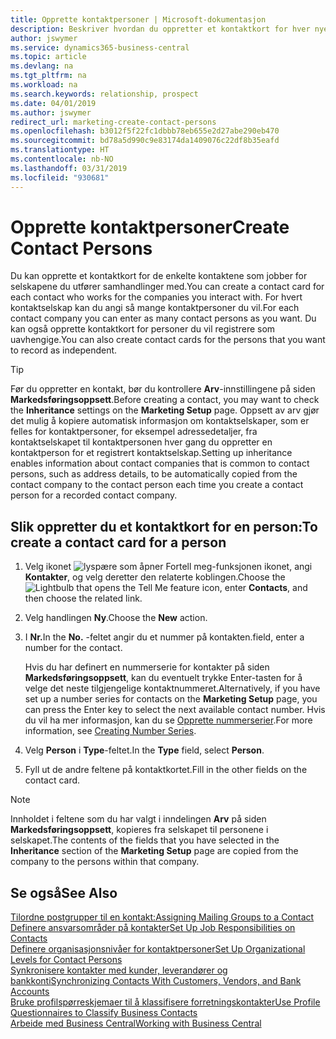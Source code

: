 ```yaml
---
title: Opprette kontaktpersoner | Microsoft-dokumentasjon
description: Beskriver hvordan du oppretter et kontaktkort for hver nye person eller hvert nye prospekt du samhandler med eller har et forretningsforhold til.
author: jswymer
ms.service: dynamics365-business-central
ms.topic: article
ms.devlang: na
ms.tgt_pltfrm: na
ms.workload: na
ms.search.keywords: relationship, prospect
ms.date: 04/01/2019
ms.author: jswymer
redirect_url: marketing-create-contact-persons
ms.openlocfilehash: b3012f5f22fc1dbbb78eb655e2d27abe290eb470
ms.sourcegitcommit: bd78a5d990c9e83174da1409076c22df8b35eafd
ms.translationtype: HT
ms.contentlocale: nb-NO
ms.lasthandoff: 03/31/2019
ms.locfileid: "930681"
---
```

# <a name="create-contact-persons"></a><span data-ttu-id="1c9b8-103">Opprette kontaktpersoner</span><span class="sxs-lookup"><span data-stu-id="1c9b8-103">Create Contact Persons</span></span>
<span data-ttu-id="1c9b8-104">Du kan opprette et kontaktkort for de enkelte kontaktene som jobber for selskapene du utfører samhandlinger med.</span><span class="sxs-lookup"><span data-stu-id="1c9b8-104">You can create a contact card for each contact who works for the companies you interact with.</span></span> <span data-ttu-id="1c9b8-105">For hvert kontaktselskap kan du angi så mange kontaktpersoner du vil.</span><span class="sxs-lookup"><span data-stu-id="1c9b8-105">For each contact company you can enter as many contact persons as you want.</span></span> <span data-ttu-id="1c9b8-106">Du kan også opprette kontaktkort for personer du vil registrere som uavhengige.</span><span class="sxs-lookup"><span data-stu-id="1c9b8-106">You can also create contact cards for the persons that you want to record as independent.</span></span>

> [!TIP]  
>   <span data-ttu-id="1c9b8-107">Før du oppretter en kontakt, bør du kontrollere **Arv**-innstillingene på siden **Markedsføringsoppsett**.</span><span class="sxs-lookup"><span data-stu-id="1c9b8-107">Before creating a contact, you may want to check the **Inheritance** settings on the **Marketing Setup** page.</span></span> <span data-ttu-id="1c9b8-108">Oppsett av arv gjør det mulig å kopiere automatisk informasjon om kontaktselskaper, som er felles for kontaktpersoner, for eksempel adressedetaljer, fra kontaktselskapet til kontaktpersonen hver gang du oppretter en kontaktperson for et registrert kontaktselskap.</span><span class="sxs-lookup"><span data-stu-id="1c9b8-108">Setting up inheritance enables information about contact companies that is common to contact persons, such as address details, to be automatically copied from the contact company to the contact person each time you create a contact person for a recorded contact company.</span></span>

## <a name="to-create-a-contact-card-for-a-person"></a><span data-ttu-id="1c9b8-109">Slik oppretter du et kontaktkort for en person:</span><span class="sxs-lookup"><span data-stu-id="1c9b8-109">To create a contact card for a person</span></span>
1. <span data-ttu-id="1c9b8-110">Velg ikonet ![lyspære som åpner Fortell meg-funksjonen](media/ui-search/search_small.png "Fortell hva du vil gjøre") ikonet, angi **Kontakter**, og velg deretter den relaterte koblingen.</span><span class="sxs-lookup"><span data-stu-id="1c9b8-110">Choose the ![Lightbulb that opens the Tell Me feature](media/ui-search/search_small.png "Tell me what you want to do") icon, enter **Contacts**, and then choose the related link.</span></span>
2. <span data-ttu-id="1c9b8-111">Velg handlingen **Ny**.</span><span class="sxs-lookup"><span data-stu-id="1c9b8-111">Choose the **New** action.</span></span>
3. <span data-ttu-id="1c9b8-112">I **Nr.**</span><span class="sxs-lookup"><span data-stu-id="1c9b8-112">In the **No.**</span></span> <span data-ttu-id="1c9b8-113">-feltet angir du et nummer på kontakten.</span><span class="sxs-lookup"><span data-stu-id="1c9b8-113">field, enter a number for the contact.</span></span>

    <span data-ttu-id="1c9b8-114">Hvis du har definert en nummerserie for kontakter på siden **Markedsføringsoppsett**, kan du eventuelt trykke Enter-tasten for å velge det neste tilgjengelige kontaktnummeret.</span><span class="sxs-lookup"><span data-stu-id="1c9b8-114">Alternatively, if you have set up a number series for contacts on the **Marketing Setup** page, you can press the Enter key to select the next available contact number.</span></span> <span data-ttu-id="1c9b8-115">Hvis du vil ha mer informasjon, kan du se [Opprette nummerserier](ui-create-number-series.md).</span><span class="sxs-lookup"><span data-stu-id="1c9b8-115">For more information, see [Creating Number Series](ui-create-number-series.md).</span></span>
4. <span data-ttu-id="1c9b8-116">Velg **Person** i **Type**-feltet.</span><span class="sxs-lookup"><span data-stu-id="1c9b8-116">In the **Type** field, select **Person**.</span></span>
5. <span data-ttu-id="1c9b8-117">Fyll ut de andre feltene på kontaktkortet.</span><span class="sxs-lookup"><span data-stu-id="1c9b8-117">Fill in the other fields on the contact card.</span></span>

> [!NOTE]  
>   <span data-ttu-id="1c9b8-118">Innholdet i feltene som du har valgt i inndelingen **Arv** på siden **Markedsføringsoppsett**, kopieres fra selskapet til personene i selskapet.</span><span class="sxs-lookup"><span data-stu-id="1c9b8-118">The contents of the fields that you have selected in the **Inheritance** section of the **Marketing Setup** page are copied from the company to the persons within that company.</span></span>

## <a name="see-also"></a><span data-ttu-id="1c9b8-119">Se også</span><span class="sxs-lookup"><span data-stu-id="1c9b8-119">See Also</span></span>
[<span data-ttu-id="1c9b8-120">Tilordne postgrupper til en kontakt:</span><span class="sxs-lookup"><span data-stu-id="1c9b8-120">Assigning Mailing Groups to a Contact</span></span>](marketing-mailing-groups.md#AssignMailGroupContact)  
[<span data-ttu-id="1c9b8-121">Definere ansvarsområder på kontakter</span><span class="sxs-lookup"><span data-stu-id="1c9b8-121">Set Up Job Responsibilities on Contacts</span></span>](marketing-job-responsibilities.md)  
[<span data-ttu-id="1c9b8-122">Definere organisasjonsnivåer for kontaktpersoner</span><span class="sxs-lookup"><span data-stu-id="1c9b8-122">Set Up Organizational Levels for Contact Persons</span></span>](marketing-organizational-levels.md)  
[<span data-ttu-id="1c9b8-123">Synkronisere kontakter med kunder, leverandører og bankkonti</span><span class="sxs-lookup"><span data-stu-id="1c9b8-123">Synchronizing Contacts With Customers, Vendors, and Bank Accounts</span></span>](marketing-synchronize-contacts-customers-vendors-bank-accounts.md)  
[<span data-ttu-id="1c9b8-124">Bruke profilspørreskjemaer til å klassifisere forretningskontakter</span><span class="sxs-lookup"><span data-stu-id="1c9b8-124">Use Profile Questionnaires to Classify Business Contacts</span></span>](marketing-create-contact-profile-questionnaire.md)  
[<span data-ttu-id="1c9b8-125">Arbeide med Business Central</span><span class="sxs-lookup"><span data-stu-id="1c9b8-125">Working with Business Central</span></span>](ui-work-product.md)  
